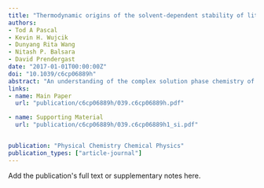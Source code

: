 ```yaml
---
title: "Thermodynamic origins of the solvent-dependent stability of lithium polysulfides from first principles"
authors:
- Tod A Pascal
- Kevin H. Wujcik
- Dunyang Rita Wang
- Nitash P. Balsara
- David Prendergast
date: "2017-01-01T00:00:00Z"
doi: "10.1039/c6cp06889h"
abstract: "An understanding of the complex solution phase chemistry of dissolved lithium polysulfides is critical to approaches aimed at improving the cyclability and commercial viability of lithium sulfur batteries. Experimental measurements are frustrated by the versatile sulfur–sulfur bond, with spontaneous disproportionation and interconversion leading to unknown equilibrium distributions of polysulfides with varying lengths and charge states. Here, the solubility of isolated lithium polysulfides is calculated from first-principles molecular dynamics simulations. We explore the associated changes in the dissolution free energy, enthalpy and entropy in two regimes: liquid-phase monodentate solvation in dimethylformamide (DMF) and polymer-like chelation in bis(2-methoxyethyl) ether (diglyme). In both of these technologically relevant solvents, we show that the competition between enthalpy and entropy, related to specific interfacial atomic interactions, conspires to increase the relative stability of long chain dianionic species, which exist as Li+–LiSx− contact-ion-pairs. Further, we propose a mechanism of radical polysulfide stabilization in simple solvents through the reorientation of the 1st shell solvent molecules to screen electrostatic fields emanating from the solute and explain nonmonotonicity of the dissolution entropy with polysulfide length in terms of a three-shell solvation model. Our analysis provides statistical dynamics insights into polylsulfide stability, useful to understand or predict the relevant chemical species present in the solvent at low concentrations."
links:
- name: Main Paper
  url: "publication/c6cp06889h/039.c6cp06889h.pdf"

- name: Supporting Material
  url: "publication/c6cp06889h/039.c6cp06889h1_si.pdf"


publication: "Physical Chemistry Chemical Physics"
publication_types: ["article-journal"]
---
```


Add the publication's full text or supplementary notes here.
